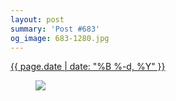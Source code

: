 ```yaml
---
layout: post
summary: 'Post #683'
og_image: 683-1280.jpg
---
```


<div class="post">
 <time>
  <a href="/683">
   {{ page.date | date: "%B %-d, %Y" }}
  </a>
 </time>
 <a href="/683">
  <figure data-taken="8/30/2017">
   <img sizes="(min-width: 700px) 50vw, calc(100vw - 2rem)" src="{{ site.assets_url }}/683-640.jpg" srcset="{{ site.assets_url }}/683-320.jpg 320w, {{ site.assets_url }}/683-640.jpg 640w, {{ site.assets_url }}/683-960.jpg 960w, {{ site.assets_url }}/683-1280.jpg 1280w"/>
  </figure>
 </a>
</div>
